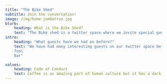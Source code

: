 ```yaml
---
title: "The Bike Shed"
subtitle: Join the conversation!
image: /img/home-jumbotron.jpg
blurb:
    heading: What is the Bike Shed?
    text: "The Bike shed is a twitter space where we invite special guests to have a chat about plitical, cultural and current events. Usually on a Friday night."
intro:
    heading: "What guests have we had on before?"
    text: "We have had many interesting guests on our twitter space before, generally in the context of Irish, Northern Irish and UK Politics. Most notibly\ 
    foo\
    Bar"

values:
    heading: Code of Conduct
    text: Coffee is an amazing part of human culture but it has a dark side too – one of colonialism and mindless abuse of natural resources and human lives. We want to turn this around and return the coffee trade to the drink’s exhilarating, empowering and unifying nature.
---
```


